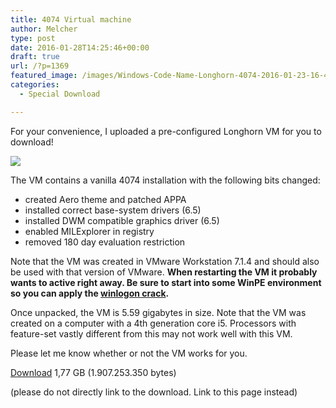 ```yaml
---
title: 4074 Virtual machine
author: Melcher
type: post
date: 2016-01-28T14:25:46+00:00
draft: true
url: /?p=1369
featured_image: /images/Windows-Code-Name-Longhorn-4074-2016-01-23-16-44-00.png
categories:
  - Special Download

---
```

For your convenience, I uploaded a pre-configured Longhorn VM for you to download!

![](/images/Windows-Code-Name-Longhorn-4074-2016-01-23-16-44-00.png)

The VM contains a vanilla 4074 installation with the following bits changed:

  * created Aero theme and patched APPA
  * installed correct base-system drivers (6.5)
  * installed DWM compatible graphics driver (6.5)
  * enabled MILExplorer in registry
  * removed 180 day evaluation restriction

Note that the VM was created in VMware Workstation 7.1.4 and should also be used with that version of VMware. **When restarting the VM it probably wants to active right away. Be sure to start into some WinPE environment so you can apply the [winlogon crack](/activation-cracks).**

Once unpacked, the VM is 5.59 gigabytes in size. Note that the VM was created on a computer with a 4th generation core i5. Processors with feature-set vastly different from this may not work well with this VM.

Please let me know whether or not the VM works for you.

 [Download](/images/4074vm.zip) 1,77 GB (1.907.253.350 bytes)
  
(please do not directly link to the download. Link to this page instead)